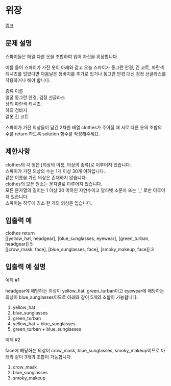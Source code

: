 # 위장
[링크](https://programmers.co.kr/learn/courses/30/lessons/42578)

## 문제 설명
스파이들은 매일 다른 옷을 조합하여 입어 자신을 위장합니다.

예를 들어 스파이가 가진 옷이 아래와 같고 오늘 스파이가 동그란 안경, 긴 코트, 파란색 티셔츠를 입었다면 다음날은 청바지를 추가로 입거나 동그란 안경 대신 검정 선글라스를 착용하거나 해야 합니다.

종류	이름  
얼굴	동그란 안경, 검정 선글라스  
상의	파란색 티셔츠  
하의	청바지  
겉옷	긴 코트  

스파이가 가진 의상들이 담긴 2차원 배열 clothes가 주어질 때 서로 다른 옷의 조합의 수를 return 하도록 solution 함수를 작성해주세요.

## 제한사항
clothes의 각 행은 [의상의 이름, 의상의 종류]로 이루어져 있습니다.  
스파이가 가진 의상의 수는 1개 이상 30개 이하입니다.  
같은 이름을 가진 의상은 존재하지 않습니다.  
clothes의 모든 원소는 문자열로 이루어져 있습니다.  
모든 문자열의 길이는 1 이상 20 이하인 자연수이고 알파벳 소문자 또는 '_' 로만 이루어져 있습니다.  
스파이는 하루에 최소 한 개의 의상은 입습니다.

## 입출력 예
clothes	return  
[[yellow_hat, headgear], [blue_sunglasses, eyewear], [green_turban, headgear]]	5  
[[crow_mask, face], [blue_sunglasses, face], [smoky_makeup, face]]	3  

## 입출력 예 설명
예제 #1

headgear에 해당하는 의상이 yellow_hat, green_turban이고 eyewear에 해당하는 의상이 blue_sunglasses이므로 아래와 같이 5개의 조합이 가능합니다.

1. yellow_hat
2. blue_sunglasses
3. green_turban
4. yellow_hat + blue_sunglasses
5. green_turban + blue_sunglasses

예제 #2

face에 해당하는 의상이 crow_mask, blue_sunglasses, smoky_makeup이므로 아래와 같이 3개의 조합이 가능합니다.

1. crow_mask
2. blue_sunglasses
3. smoky_makeup